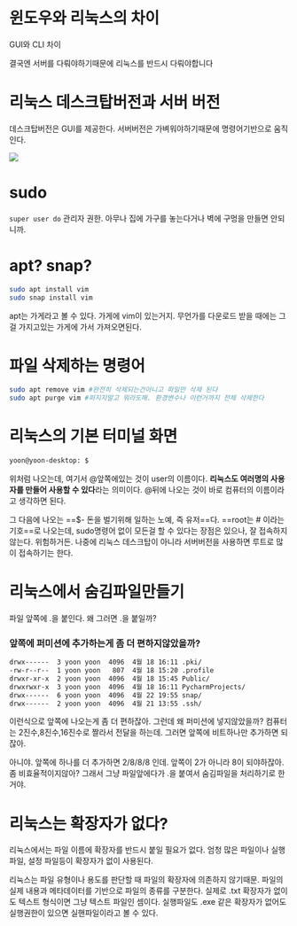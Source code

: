 # 윈도우와 리눅스의 차이
GUI와 CLI 차이

결국엔 서버를 다뤄야하기때문에 리눅스를 반드시 다뤄야합니다


# 리눅스 데스크탑버전과 서버 버전
데스크탑버전은 GUI를 제공한다.
서버버전은 가벼워야하기때문에 명령어기반으로 움직인다.



![](https://i.imgur.com/qZqn414.png)


# sudo
`super user do`
관리자 권한. 
아무나 집에 가구를 놓는다거나 벽에 구멍을 만들면 안되니까.


# apt? snap?
```bash
sudo apt install vim
sudo snap install vim
```
 apt는 가게라고 볼 수 있다. 가게에 vim이 있는거지.
무언가를 다운로드 받을 때에는 그걸 가지고있는 가게에 가서 가져오면된다.

# 파일 삭제하는 명령어
```bash
sudo apt remove vim #완전히 삭제되는건아니고 파일만 삭제 된다
sudo apt purge vim #퍼지지말고 뭐라도해. 환경변수나 이런거까지 전체 삭제한다
```


# 리눅스의 기본 터미널 화면

```bash
yoon@yoon-desktop: $
```
위처럼 나오는데, 여기서 @앞쪽에있는 것이 user의 이름이다.
**리눅스도 여러명의 사용자를 만들어 사용할 수 있다**라는 의미이다.
@뒤에 나오는 것이 바로 컴퓨터의 이름이라고 생각하면 된다.

그 다음에 나오는 ==$- 돈을 벌기위해 일하는 노예, 즉 유저==다. 
==root는 # 이라는 기호==로 나오는데, sudo명령어 없이 모든걸 할 수 있다는 장점은 있으나, 잘 접속하지않는다. 위험하거든. 
나중에 리눅스 데스크탑이 아니라 서버버전을 사용하면 루트로 많이 접속하기는 한다.



# 리눅스에서 숨김파일만들기
파일 앞쪽에 .을 붙인다. 왜 그러면 .을 붙일까?

### 앞쪽에 퍼미션에 추가하는게 좀 더 편하지않았을까?
```sh
drwx------  3 yoon yoon  4096  4월 18 16:11 .pki/
-rw-r--r--  1 yoon yoon   807  4월 18 15:20 .profile
drwxr-xr-x  2 yoon yoon  4096  4월 18 15:45 Public/
drwxrwxr-x  3 yoon yoon  4096  4월 18 16:11 PycharmProjects/
drwx------  6 yoon yoon  4096  4월 22 19:55 snap/
drwx------  2 yoon yoon  4096  4월 21 13:55 .ssh/
```
이런식으로 앞쪽에 나오는게 좀 더 편하잖아. 그런데 왜 퍼미션에 넣지않았을까?
컴퓨터는 2진수,8진수,16진수로 짤라서 전달을 하는데. 그러면 앞쪽에 비트하나만 추가하면 되잖아.

아니야. 앞쪽에 하나를 더 추가하면 2/8/8/8 인데. 앞쪽이 2가 아니라 8이 되야하잖아. 좀 비효율적이지않아? 그래서 그냥 파일앞에다가 .을 붙여서 숨김파일을 처리하기로 한거야.



# 리눅스는 확장자가 없다?

리눅스에서는 파일 이름에 확장자를 반드시 붙일 필요가 없다.
엄청 많은 파일이나 실행파일, 설정 파일등이 확장자가 없이 사용된다.

리눅스는 파일 유형이나 용도를 판단할 때 파일의 확장자에 의존하지 않기때문.
파일의 실제 내용과 메타데이터를 기반으로 파일의 종류를 구분한다.
실제로 .txt 확장자가 없이도 텍스트 형식이면 그냥 텍스트 파일인 셈이다.
실행파일도 .exe 같은 확장자가 없어도 실행권한이 있으면 실핸파일이라고 볼 수 있다.

